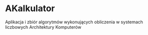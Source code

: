 # AKalkulator
Aplikacja i zbiór algorytmów wykonujących obliczenia w systemach liczbowych Architektury Komputerów
